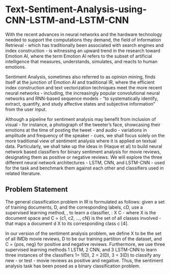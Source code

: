 # Text-Sentiment-Analysis-using-CNN-LSTM-and-LSTM-CNN

With the recent advances in neural networks and the hardware technology needed to support the computations they demand, the field of Information Retrieval - which has traditionally been associated with search engines and index construction - is witnessing an upward trend in the research toward Emotion AI, where the term  Emotion AI refers to the subset of artificial intelligence that measures, understands, simulates, and reacts to human emotions.

Sentiment Analysis, sometimes also referred to as opinion mining, finds itself at the junction of Emotion AI and traditional IR, where the efficient index construction and text vectorization techniques meet the more recent neural networks - including, the increasingly popular convolutional neural networks and RNN-based sequence models - “to systematically identify, extract, quantify, and study affective states and subjective information” from the user input.

Although a pipeline for sentiment analysis may benefit from inclusion of visual - for instance, a photograph of the tweeter’s face, showcasing their emotions at the time of posting the tweet - and audio - variations in amplitude and frequency of the speaker - cues, we shall focus solely on the more traditional view of sentiment analysis where it is applied on textual data. Particularly, we shall take up the ideas in (Haque et al) to build neural network based classifiers for binary sentiment analysis for movie reviews, designating them as positive or negative reviews. We will explore the three different neural network architectures - LSTM, CNN, and LSTM-CNN - used for the task and benchmark them against each other and classifiers used in related literature.

## Problem Statement

The general classification problem in IR is formulated as follows: given a set of training documents, D, and the corresponding labels, cD, use a supervised learning method, , to learn a classifier, : X  C - where X is the document space and C = {c1, c2, ..., cN} is the set of all classes involved - that maps a document d X  to its corresponding class c [4].

In our version of the sentiment analysis problem, we define X to be the set of all IMDb movie reviews, D to be our training partition of the dataset, and C = {pos, neg} for positive and negative reviews. Furthermore, we use three supervised learning methods 1 LSTM, 2 CNN, and 3 LSTM-CNN to learn three instances of the classifiers 1= 1(D), 2 = 2(D), 3 = 3(D) to classify any new - or test - movie reviews as positive and negative. Thus, the sentiment analysis task has been posed as a binary classification problem.
